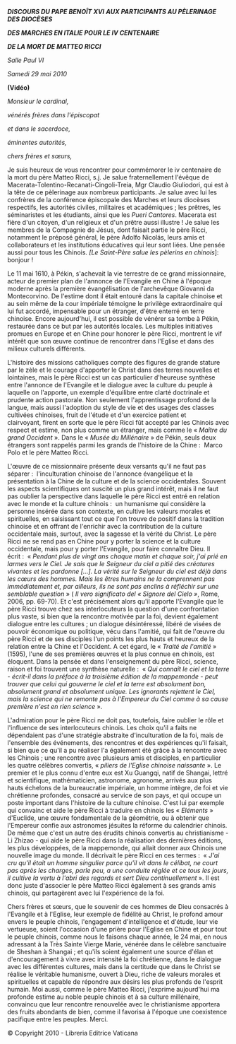 ***DISCOURS DU PAPE BENOÎT XVI*** ***AUX PARTICIPANTS AU PÈLERINAGE DES DIOCÈSES***

***DES MARCHES EN ITALIE POUR LE IV CENTENAIRE***

***DE LA MORT DE MATTEO RICCI***

*Salle Paul VI*

*Samedi* *29 mai 2010*

**(Vidéo)**

*Monsieur le cardinal,*

*vénérés frères dans l'épiscopat*

*et dans le sacerdoce,*

*éminentes autorités,*

*chers frères et sœurs,*

Je suis heureux de vous rencontrer pour commémorer le iv centenaire de la mort du père Matteo Ricci, s.j. Je salue fraternellement l'évêque de Macerata-Tolentino-Recanati-Cingoli-Treia, Mgr Claudio Giuliodori, qui est à la tête de ce pèlerinage aux nombreux participants. Je salue avec lui les confrères de la conférence épiscopale des Marches et leurs diocèses respectifs, les autorités civiles, militaires et académiques ; les prêtres, les séminaristes et les étudiants, ainsi que les *Pueri Cantores*. Macerata est fière d'un citoyen, d'un religieux et d'un prêtre aussi illustre ! Je salue les membres de la Compagnie de Jésus, dont faisait partie le père Ricci, notamment le préposé général, le père Adolfo Nicolás, leurs amis et collaborateurs et les institutions éducatives qui leur sont liées. Une pensée aussi pour tous les Chinois. *[Le Saint-Père salue les pèlerins en chinois*]:  bonjour !

Le 11 mai 1610, à Pékin, s'achevait la vie terrestre de ce grand missionnaire, acteur de premier plan de l'annonce de l'Evangile en Chine à l'époque moderne après la première évangélisation de l'archevêque Giovanni da Montecorvino. De l'estime dont il était entouré dans la capitale chinoise et au sein même de la cour impériale témoigne le privilège extraordinaire qui lui fut accordé, impensable pour un étranger, d'être enterré en terre chinoise. Encore aujourd'hui, il est possible de vénérer sa tombe à Pékin, restaurée dans ce but par les autorités locales. Les multiples initiatives promues en Europe et en Chine pour honorer le père Ricci, montrent le vif intérêt que son œuvre continue de rencontrer dans l'Eglise et dans des milieux culturels différents.

L'histoire des missions catholiques compte des figures de grande stature par le zèle et le courage d'apporter le Christ dans des terres nouvelles et lointaines, mais le père Ricci est un cas particulier d'heureuse synthèse entre l'annonce de l'Evangile et le dialogue avec la culture du peuple à laquelle on l'apporte, un exemple d'équilibre entre clarté doctrinale et prudente action pastorale. Non seulement l'apprentissage profond de la langue, mais aussi l'adoption du style de vie et des usages des classes cultivées chinoises, fruit de l'étude et d'un exercice patient et clairvoyant, firent en sorte que le père Ricci fût accepté par les Chinois avec respect et estime, non plus comme un étranger, mais comme le « *Maître du grand Occident* ». Dans le « *Musée du Millénaire* » de Pékin, seuls deux étrangers sont rappelés parmi les grands de l'histoire de la Chine :  Marco Polo et le père Matteo Ricci.

L'œuvre de ce missionnaire présente deux versants qu'il ne faut pas séparer :  l'inculturation chinoise de l'annonce évangélique et la présentation à la Chine de la culture et de la science occidentales. Souvent les aspects scientifiques ont suscité un plus grand intérêt, mais il ne faut pas oublier la perspective dans laquelle le père Ricci est entré en relation avec le monde et la culture chinois :  un humanisme qui considère la personne insérée dans son contexte, en cultive les valeurs morales et spirituelles, en saisissant tout ce que l'on trouve de positif dans la tradition chinoise et en offrant de l'enrichir avec la contribution de la culture occidentale mais, surtout, avec la sagesse et la vérité du Christ. Le père Ricci ne se rend pas en Chine pour y porter la science et la culture occidentale, mais pour y porter l'Evangile, pour faire connaître Dieu. Il écrit :  « *Pendant plus de vingt ans chaque matin et chaque soir, j'ai prié en larmes vers le Ciel. Je sais que le Seigneur du ciel a pitié des créatures vivantes et les pardonne [...]. La vérité sur le Seigneur du ciel est déjà dans les cœurs des hommes. Mais les êtres humains ne la comprennent pas immédiatement et, par ailleurs, ils ne sont pas enclins à réfléchir sur une semblable question* » ( *Il vero significato del « *Signore del Cielo* »*, Rome, 2006, pp. 69-70). Et c'est précisément alors qu'il apporte l'Evangile que le père Ricci trouve chez ses interlocuteurs la question d'une confrontation plus vaste, si bien que la rencontre motivée par la foi, devient également dialogue entre les cultures ; un dialogue désintéressé, libéré de visées de pouvoir économique ou politique, vécu dans l'amitié, qui fait de l'œuvre du père Ricci et de ses disciples l'un points les plus hauts et heureux de la relation entre la Chine et l'Occident. A cet égard, le « *Traité de l'amitié* » (1595), l'une de ses premières œuvres et la plus connue en chinois, est éloquent. Dans la pensée et dans l'enseignement du père Ricci, science, raison et foi trouvent une synthèse naturelle :  « *Qui connaît le ciel et la terre - écrit-il dans la préface à la troisième édition de la mappemonde - peut trouver que celui qui gouverne le ciel et la terre est absolument bon, absolument grand et absolument unique. Les ignorants rejettent le Ciel, mais la science qui ne remonte pas à l'Empereur du Ciel comme à sa cause première n'est en rien science* ».

L'admiration pour le père Ricci ne doit pas, toutefois, faire oublier le rôle et l'influence de ses interlocuteurs chinois. Les choix qu'il a faits ne dépendaient pas d'une stratégie abstraite d'inculturation de la foi, mais de l'ensemble des événements, des rencontres et des expériences qu'il faisait, si bien que ce qu'il a pu réaliser l'a également été grâce à la rencontre avec les Chinois ; une rencontre avec plusieurs amis et disciples, en particulier les quatre célèbres convertis, « *piliers de l'Eglise chinoise naissante* ». Le premier et le plus connu d'entre eux est Xu Guangqi, natif de Shangai, lettré et scientifique, mathématicien, astronome, agronome, arrivés aux plus hauts échelons de la bureaucratie impériale, un homme intègre, de foi et vie chrétienne profondes, consacré au service de son pays, et qui occupe un poste important dans l'histoire de la culture chinoise. C'est lui par exemple qui convainc et aide le père Ricci à traduire en chinois les « *Eléments* » d'Euclide, une œuvre fondamentale de la géométrie, ou à obtenir que l'Empereur confie aux astronomes jésuites la réforme du calendrier chinois. De même que c'est un autre des érudits chinois convertis au christianisme - Li Zhizao - qui aide le père Ricci dans la réalisation des dernières éditions, les plus développées, de la mappemonde, qui allait donner aux Chinois une nouvelle image du monde. Il décrivait le père Ricci en ces termes :  « *J'ai cru qu'il était un homme singulier parce qu'il vit dans le célibat, ne court pas après les charges, parle peu, a une conduite réglée et ce tous les jours, il cultive la vertu à l'abri des regards et sert Dieu continuellement* ». Il est donc juste d'associer le père Matteo Ricci également à ses grands amis chinois, qui partagèrent avec lui l'expérience de la foi.

Chers frères et sœurs, que le souvenir de ces hommes de Dieu consacrés à l'Evangile et à l'Eglise, leur exemple de fidélité au Christ, le profond amour envers le peuple chinois, l'engagement d'intelligence et d'étude, leur vie vertueuse, soient l'occasion d'une prière pour l'Eglise en Chine et pour tout le peuple chinois, comme nous le faisons chaque année, le 24 mai, en nous adressant à la Très Sainte Vierge Marie, vénérée dans le célèbre sanctuaire de Sheshan à Shangai ; et qu'ils soient également une source d'élan et d'encouragement à vivre avec intensité la foi chrétienne, dans le dialogue avec les différentes cultures, mais dans la certitude que dans le Christ se réalise le véritable humanisme, ouvert à Dieu, riche de valeurs morales et spirituelles et capable de répondre aux désirs les plus profonds de l'esprit humain. Moi aussi, comme le père Matteo Ricci, j'exprime aujourd'hui ma profonde estime au noble peuple chinois et à sa culture millénaire, convaincu que leur rencontre renouvelée avec le christianisme apportera des fruits abondants de bien, comme il favorisa à l'époque une coexistence pacifique entre les peuples. Merci.

© Copyright 2010 - Libreria Editrice Vaticana